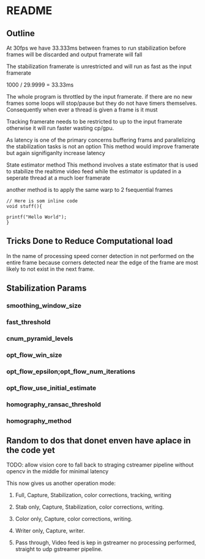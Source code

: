 # README

## Outline

At 30fps we have 33.333ms  between frames to run stabilization before frames will be discarded and output framerate will fall

The stabilization framerate is unrestricted and will run as fast as the input framerate

1000 / 29.9999 = 33.33ms

The whole program is throttled by the input framerate. if there are no new frames some loops will stop/pause but they do not have timers themselves.
Consequently when ever a thread is given a frame is it must

Tracking framerate needs to be restricted to up to the input framerate otherwise it will run faster wasting cp/gpu.

As latency is one of the primary concerns buffering frams and parallelizing the stabilization tasks is not an option
This method would improve framerate but again signifiganlty increase latency

State estimator method
This methond involves a state estimator that is used to stabilize the realtime video feed while the estimator is updated in a seperate thread at a much loer framerate

another method is to apply the same warp to 2 fsequential frames

    // Here is som inline code
    void stuff(){
    
    printf("Hello World");
    }

## Tricks Done to Reduce Computational load

In the name of processing speed corner detection in not performed on the entire frame because corners detected near the edge of the frame are most likely to not exist in the next frame.

## Stabilization Params

### smoothing_window_size

### fast_threshold

### cnum_pyramid_levels

### opt_flow_win_size

### opt_flow_epsilon;opt_flow_num_iterations

### opt_flow_use_initial_estimate

### homography_ransac_threshold

### homography_method

## Random to dos that donet enven have aplace in the code yet

TODO: allow vision core to fall back to straging cstreamer pipeline without opencv in the middle for minimal latency

This now gives us another operation mode:

1. Full, Capture, Stabilization, color corrections, tracking, writing

2. Stab only, Capture, Stabilization, color corrections, writing.

3. Color only, Capture, color corrections, writing.

4. Writer only, Capture, writer.

5. Pass through, Video feed is kep in gstreamer no processing performed, straight to udp gstreamer pipeline.
